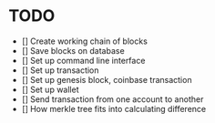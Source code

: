# TODO

- [] Create working chain of blocks
- [] Save blocks on database
- [] Set up command line interface
- [] Set up transaction
- [] Set up genesis block, coinbase transaction
- [] Set up wallet
- [] Send transaction from one account to another
- [] How merkle tree fits into calculating difference